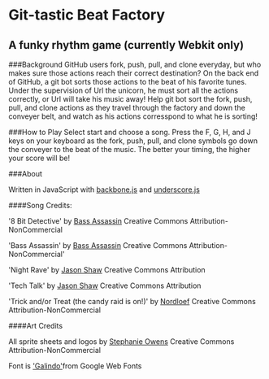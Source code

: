 # Git-tastic Beat Factory

## A funky rhythm game (currently Webkit only)

###Background
GitHub users fork, push, pull, and clone everyday, but who makes sure those actions  reach their correct destination? On the back end of GitHub, a git bot sorts those  actions to the beat of his favorite tunes. Under the supervision of Url the  unicorn, he must sort all the actions correctly, or Url will take his music away!  Help git bot sort the fork, push, pull, and clone actions as they travel through  the factory and down the conveyer belt, and watch as his actions corresspond to  what he is sorting!

###How to Play
Select start and choose a song. Press the F, G, H, and J keys on your keyboard as  the fork, push, pull, and clone symbols go down the conveyer to the beat of the  music. The better your timing, the higher your score will be!

###About

Written in JavaScript with [backbone.js](http://backbonejs.org/) and [underscore.js](http://underscorejs.org/)

####Song Credits:

'8 Bit Detective' by [Bass Assassin](http://freemusicarchive.org/music/Bass_Assassin/Peony_Lantern_Split_EP/8bitDetective)
Creative Commons Attribution-NonCommercial

'Bass Assassin' by [Bass Assassin](http://freemusicarchive.org/music/Bass_Assassin/Peony_Lantern_Split_EP/BassAssassin)
Creative Commons Attribution-NonCommercial'

'Night Rave' by [Jason Shaw](http://audionautix.com/index.html)
Creative Commons Attribution

'Tech Talk' by [Jason Shaw](http://audionautix.com/index.html)
Creative Commons Attribution

'Trick and/or Treat (the candy raid is on!)' by [Nordloef](http://freemusicarchive.org/music/Nordloef/Microhorror_Compilation_Vol_1_Part_II_-_The_Lab/04Nordloef_-_trick_and_or_treat_the_candy_raid_is_on)
Creative Commons Attribution-NonCommercial

####Art Credits

All sprite sheets and logos by [Stephanie Owens](http://www.behance.net/StephO)
Creative Commons Attribution-NonCommercial

Font is ['Galindo'](http://www.google.com/webfonts/specimen/Galindo)from Google Web Fonts


